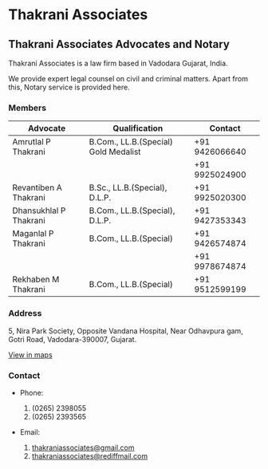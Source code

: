 # Thakrani Associates

## Thakrani Associates Advocates and Notary

Thakrani Associates is a law firm based in Vadodara Gujarat, India.

We provide expert legal counsel on civil and criminal matters. Apart from this, Notary service is provided here.

### Members

| Advocate                                   | Qualification                        | Contact        | 
| ------------------------------------------ | ------------------------------------ | -------------- |
| Amrutlal P Thakrani                        | B.Com., LL.B.(Special) Gold Medalist | +91 9426066640 |
|                                            |                                      | +91 9925024900 |
| Revantiben A Thakrani                      | B.Sc., LL.B.(Special), D.L.P.        | +91 9925020300 |
| Dhansukhlal P Thakrani                     | B.Com., LL.B.(Special), D.L.P.       | +91 9427353343 |
| Maganlal P Thakrani                        | B.Com., LL.B.(Special)               | +91 9426574874 |
|                                            |                                      | +91 9978674874 |
| Rekhaben M Thakrani                        | B.Com., LL.B.(Special)               | +91 9512599199 |

### Address

5, Nira Park Society,
Opposite Vandana Hospital,
Near Odhavpura gam,
Gotri Road,
Vadodara-390007,
Gujarat.

[View in maps](https://www.google.com/maps/place/Thakrani+Associates,+Advocates+%26+Notary/@22.3119997,73.1557155,222m/data=!3m2!1e3!4b1!4m5!3m4!1s0x395fc917917ae689:0x735780156b35111a!8m2!3d22.3119985!4d73.1562628)

### Contact

- Phone: 
  1. (0265) 2398055
  2. (0265) 2393565
  
- Email: 
  1. thakraniassociates@gmail.com
  2. thakraniassociates@rediffmail.com

